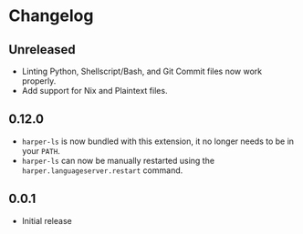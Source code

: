 # Changelog

## Unreleased

- Linting Python, Shellscript/Bash, and Git Commit files now work properly.
- Add support for Nix and Plaintext files.

## 0.12.0

- `harper-ls` is now bundled with this extension, it no longer needs to be in your `PATH`.
- `harper-ls` can now be manually restarted using the `harper.languageserver.restart` command.

## 0.0.1

- Initial release
